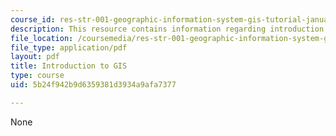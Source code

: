```yaml
---
course_id: res-str-001-geographic-information-system-gis-tutorial-january-iap-2016
description: This resource contains information regarding introduction to GIS.
file_location: /coursemedia/res-str-001-geographic-information-system-gis-tutorial-january-iap-2016/5b24f942b9d6359381d3934a9afa7377_MITRES_STR_001IAP16_GISI.pdf
file_type: application/pdf
layout: pdf
title: Introduction to GIS
type: course
uid: 5b24f942b9d6359381d3934a9afa7377

---
```

None